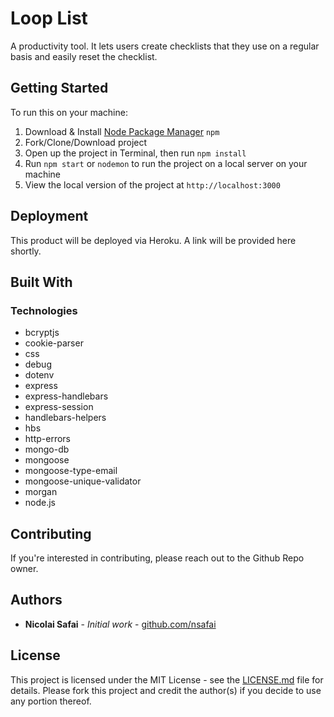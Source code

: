# Loop List

A productivity tool. It lets users create checklists that they use on a regular basis and easily reset the checklist.

## Getting Started

To run this on your machine:
1. Download & Install [Node Package Manager](https://www.npmjs.com/get-npm) `npm`
2. Fork/Clone/Download project
3. Open up the project in Terminal, then run `npm install`
4. Run `npm start` or `nodemon` to run the project on a local server on your machine
5. View the local version of the project at `http://localhost:3000`

## Deployment

This product will be deployed via Heroku. A link will be provided here shortly.

## Built With

### Technologies

* bcryptjs
* cookie-parser
* css
* debug
* dotenv
* express
* express-handlebars
* express-session
* handlebars-helpers
* hbs
* http-errors
* mongo-db
* mongoose
* mongoose-type-email
* mongoose-unique-validator
* morgan
* node.js

## Contributing

If you're interested in contributing, please reach out to the Github Repo owner.

## Authors

* **Nicolai Safai** - *Initial work* - [github.com/nsafai](https://github.com/nsafai)

## License

This project is licensed under the MIT License - see the [LICENSE.md](LICENSE.md) file for details. Please fork this project and credit the author(s) if you decide to use any portion thereof.
